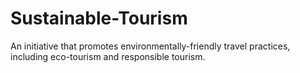 # Sustainable-Tourism
An initiative that promotes environmentally-friendly travel practices, including eco-tourism and responsible tourism.
